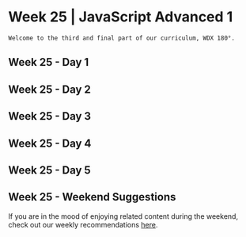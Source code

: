 # Week 25 | JavaScript Advanced 1

    Welcome to the third and final part of our curriculum, WDX 180°.

## Week 25 - Day 1

## Week 25 - Day 2

## Week 25 - Day 3

## Week 25 - Day 4

## Week 25 - Day 5

## Week 25 - Weekend Suggestions

If you are in the mood of enjoying related content during the weekend, check out our weekly recommendations [here](WEEKEND.md).